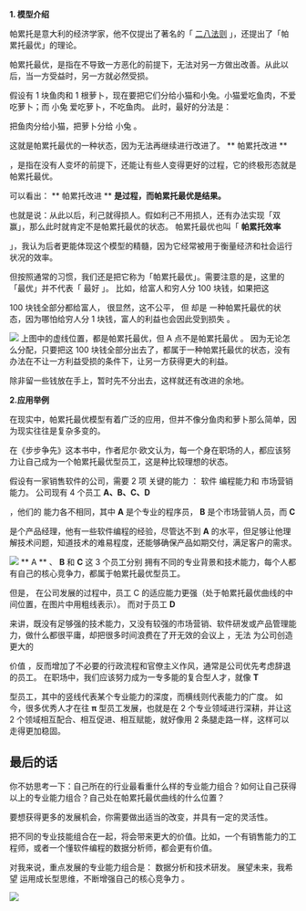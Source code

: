 **1. 模型介绍**

帕累托是意大利的经济学家，他不仅提出了著名的「 [二八法则](http://mp.weixin.qq.com/s?__biz=MzA4ODE2OTIxMw==&mid=2653477874&idx=1&sn=cffe7167aa2a92a46a3fb26147cb5bde&chksm=8bf23460bc85bd76e93a88a349571f0ba7ed9c9ea3594f63bdc9eef7059bf24708f132934d5b&scene=21#wechat_redirect) 」，还提出了「帕累托最优」的理论。  

帕累托最优，是指在不导致一方恶化的前提下，无法对另一方做出改善。从此以后，当一方受益时，另一方就必然受损。

假设有 1 块鱼肉和 1 根萝卜，现在要把它们分给小猫和小兔。小猫爱吃鱼肉，不爱吃萝卜；而  小兔  爱吃萝卜，不吃鱼肉。  此时，最好的分法是：

把鱼肉分给小猫，把萝卜分给  小兔  。

这就是帕累托最优的一种状态，因为无法再继续进行改进了。  ** 帕累托改进  **

，是指在没有人变坏的前提下，还能让有些人变得更好的过程，它的终极形态就是帕累托最优。

可以看出：  ** 帕累托改进  ** **是过程，而帕累托最优是结果。**

也就是说：从此以后，利己就得损人。假如利己不用损人，还有办法实现「双赢」，那么此时就肯定不是帕累托最优的状态。  帕累托最优也叫「 **帕累托效率**

」，我认为后者更能体现这个模型的精髓，因为它经常被用于衡量经济和社会运行状况的效率。

但按照通常的习惯，我们还是把它称为「帕累托最优」。需要注意的是，这里的「最优」并不代表「  最好  」。  比如，给富人和穷人分 100 块钱，如果把这

100 块钱全部分都给富人，  很显然，这不公平，  但  却是  一种帕累托最优的状态，因为哪怕给穷人分 1 块钱，富人的利益也会因此受到损失  。

![](https://mmbiz.qpic.cn/mmbiz_png/giaycic3UNwo3ibKDAXJX0yQiaaEjx0dpCZE42WfRibkMVicuaDj4DYaPJQtibnnrAEmaQPqUPN8E0TSiaTjdz4Aozzbqw/640?wx_fmt=png) 上图中的虚线位置，都是帕累托最优，但 A 点不是帕累托最优  。  因为无论怎么分配，只要把这 100 块钱全部分出去了，都属于一种帕累托最优的状态，没有办法在不让一方利益受损的条件下，让另一方获得更大的利益。

除非留一些钱放在手上，暂时先不分出去，这样就还有改进的余地。

**2.应用举例**

在现实中，帕累托最优模型有着广泛的应用，但并不像分鱼肉和萝卜那么简单，因为现实往往是复杂多变的。

在《步步争先》这本书中，作者尼尔·欧文认为，每一个身在职场的人，都应该努力让自己成为一个帕累托最优型员工，这是种比较理想的状态。

假设有一家销售软件的公司，需要  2 项  关键的能力  ：  软件  编程能力和  市场营销能力。  公司现有 4 个员工  **A、B、C、D**

，他们的  能力各不相同，其中 **A** 是个专业的程序员，  **B** 是个市场营销人员，而  **C**

是个产品经理，他有一些软件编程的经验，尽管达不到  **A** 的水平，但足够让他理解技术问题，知道技术的难易程度，还能够确保产品如期交付，满足客户的需求。

![](https://mmbiz.qpic.cn/mmbiz_png/giaycic3UNwo0blpT1ficPfCpovWAzPyVxLxcjE4ANfYWzTnVIAkpNL9gh2PLPuj4Eddzbhib8jJXk5B39GcX9BDTQ/640?wx_fmt=png) ** A  ** 、 **B** 和 **C** 这 3 个员工分别  拥有不同的专业背景和技术能力，每个人都有自己的核心竞争力，都属于帕累托最优型员工。

但是，  在公司发展的过程中，员工  C  的适应能力更强（处于帕累托最优曲线的中间位置，在图片中用粗线表示）。  而对于员工 **D**

来讲，既没有足够强的技术能力，又没有较强的市场营销、软件研发或产品管理能力，做什么都很平庸，却把很多时间浪费在了开无效的会议上  ，无法  为公司创造更大的

价值  ，反而增加了不必要的行政流程和官僚主义作风，通常是公司优先考虑辞退的员工。  在职场中，我们应该努力成为一专多能的复合型人才，就像 **T**

型员工，其中的竖线代表某个专业能力的深度，而横线则代表能力的广度。  如今，很多优秀人才在往 **π** 型员工发展，也就是在 2 个专业领域进行深耕，并让这 2 个领域相互配合、相互促进、相互赋能，就好像用 2 条腿走路一样，这样可以走得更加稳固。  

## **最后的话**

你不妨思考一下：自己所在的行业最看重什么样的专业能力组合？如何让自己获得以上的专业能力组合？自己处在帕累托最优曲线的什么位置？

要想获得更多的发展机会，你需要做出适当的改变，并具有一定的灵活性。

把不同的专业技能组合在一起，将会带来更大的价值。比如，一个有销售能力的工程师，或者一个懂软件编程的数据分析师，都会更有价值。

对我来说，重点发展的专业能力组合是：  数据分析和技术研发。  展望未来，我希望  运用成长型思维，不断增强自己的核心竞争力  。

![](https://visitor-badge.laobi.icu/badge?page_id=sjhfx.linji&left_text=PageViews&right_color=%2300589F)